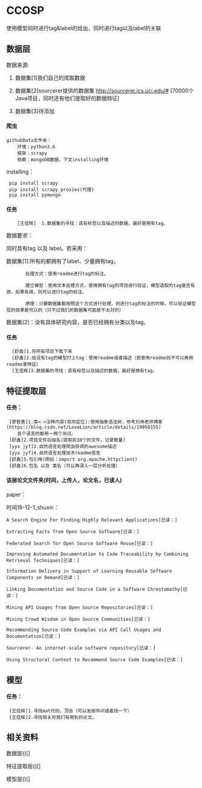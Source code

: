 # CCOSP

使用模型同时进行tag&label的给出，同时进行tag以及label的关联

## 数据层

数据来源:  

  1. 数据集[1]我们自己的爬取数据  
  
  2. 数据集[2]sourcerer提供的数据集 http://sourcerer.ics.uci.edu/#  [70000个Java项目，同时还有他们提取好的数据特征]  
  
  3. 数据集[3]待添加  

#### 爬虫
	githubData文件夹：
		环境：python3.6
		框架：scrapy
		依赖：mongoDB数据，下文installing环境
		
installing：
     
     pip install scrapy
     pip install scrapy_proxies(代理)
     pip install pymongo
	

#### 任务
  
        [王佳辉]  1.数据集的寻找：具有标签以及描述的数据，最好是拥有tag。
           	
             
            
数据要求：  

  同时具有tag 以及 label。若采用：  
  
  数据集[1]:所有的都拥有了label，少量拥有tag。  
  
           处理方式：使用readme进行tag的标注。  
           
           建立模型：使用文本处理方式，使用拥有tag的项目进行验证，模型选取的tag是否有效，如果有效，则可以进行tag的标注。  
           
           原理：只要数据集都按照这个方式进行处理，则进行tag的标注的时候，可以验证模型层的效果是可以的（只不过我们的数据集可能是不太对的）  
           
  数据集[2]：没有具体研究内容，是否已经拥有分类以及tag。
      
#### 任务
       
  	  [舒鑫]1.将所有项目下载下来
  	  [舒鑫]2.给没有tag的模型打上tag：使用readme或者描述（若使用readme则不可以再用readme拿特征）
  	  [王佳辉]3.数据集的寻找：具有标签以及描述的数据，最好是拥有tag。
  
## 特征提取层


#### 任务：
     
     [廖智勇]1.类<->注释内容(双向定位):使用抽象语法树，参考刘伟老师博客(https://blog.csdn.net/LoveLion/article/details/19050155)
     	各个语言的都用一两个测试。
     [舒鑫]2.项目文件后缀名(提取前10个的文件，记录数量)
     [yyx jyf]3.自然语言处理爬虫获得的awesome描述
     [yyx jyf]4.自然语言处理技术readme信息
     [舒鑫]5.包引用(例如：import org.apache.httpclient)
     [舒鑫]6.包名 以及 类名（可以再深入一层分析处理）
     
#### 该层论文文件夹(时间，上传人，论文名，已读人)
paper：  

  时间18-12-1_shuxin：  
  
    A Search Engine For Finding Highly Relevant Applications[已读：]  
    
    Extracting Facts from Open Source Software[已读：]  
    
    Federated Search for Open Source Software Reuse[已读：]  
    
    Improving Automated Documentation to Code Traceability by Combining Retrieval Techniques[已读：]  
    
    Information Delivery in Support of Learning Reusable Software Components on Demand[已读：]  
    
    Linking Documentation and Source Code in a Software Chrestomathy[已读：]  
    
    Mining API Usages from Open Source Repositories[已读：]  
    
    Mining Crowd Wisdom in Open Source Communities[已读：]  
    
    Recommending Source Code Examples via API Call Usages and Documentation[已读：]  
    
    Sourcerer- An internet-scale software repository[已读：]  
    
    Using Structural Context to Recommend Source Code Examples[已读：]  
    
## 模型

 
#### 任务：
     
     [王佳辉]1.寻找mat代码，顶会（可以发邮件问或者找一下）
     [王佳辉]2.寻找相关对我们有用到的论文。

## 相关资料

数据层()[]  

特征提取层()[]  

模型层()[]  

